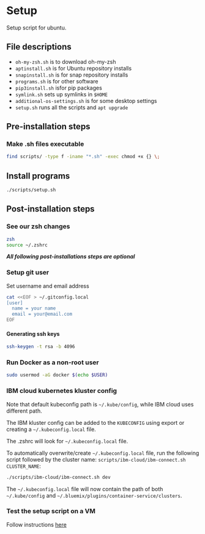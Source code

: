 # Setup

Setup script for ubuntu.

## File descriptions

* `oh-my-zsh.sh` is to download oh-my-zsh
* `aptinstall.sh` is for Ubuntu repository installs
* `snapinstall.sh` is for snap repository installs
* `programs.sh` is for other software
* `pip3install.sh` isfor pip packages
* `symlink.sh` sets up symlinks in `$HOME`
* `additional-os-settings.sh` is for some desktop settings
* `setup.sh` runs all the scripts and `apt upgrade`

## Pre-installation steps

### Make .sh files executable

```bash
find scripts/ -type f -iname "*.sh" -exec chmod +x {} \;
```

## Install programs

```bash
./scripts/setup.sh
```

## Post-installation steps

### See our zsh changes

```bash
zsh
source ~/.zshrc
```

***All following post-installations steps are optional***

### Setup git user

Set username and email address

```bash
cat <<EOF > ~/.gitconfig.local
[user]
  name = your name
  email = your@email.com
EOF
```

#### Generating ssh keys

```bash
ssh-keygen -t rsa -b 4096
```

### Run Docker as a non-root user

```bash
sudo usermod -aG docker $(echo $USER)
```

### IBM cloud kubernetes kluster config

Note that default kubeconfig path is `~/.kube/config`, while IBM cloud uses different path.

The IBM kluster config can be added to the `KUBECONFIG` using export or creating a `~/.kubeconfig.local` file.

The .zshrc will look for `~/.kubeconfig.local` file.

To automatically overwrite/create `~/.kubeconfig.local` file, run the following script followed by the cluster name: `scripts/ibm-cloud/ibm-connect.sh CLUSTER_NAME`:

```bash
./scripts/ibm-cloud/ibm-connect.sh dev
```

The `~/.kubeconfig.local` file will now contain the path of both `~/.kube/config` and `~/.bluemix/plugins/container-service/clusters`.

### Test the setup script on a VM

Follow instructions [here](test/vagrant/vm-setup.md)